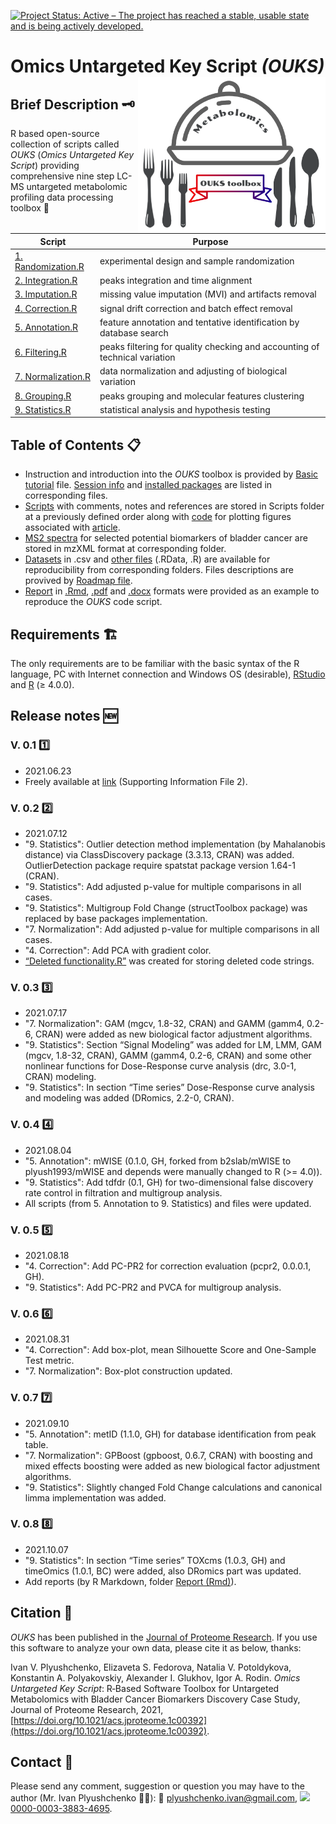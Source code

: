 <!-- badges: starts -->
[![Project Status: Active – The project has reached a stable, usable state and is being actively developed.](https://www.repostatus.org/badges/latest/active.svg)](https://www.repostatus.org/#active)
<!-- badges: end -->

# Omics Untargeted Key Script *(OUKS)* <img src="GH logo .png" align="right" height="250" width="300"/> 
## Brief Description :old_key:
R based open-source collection of scripts called *OUKS* (*Omics Untargeted Key Script*) providing comprehensive nine step LC-MS untargeted metabolomic profiling data processing toolbox :toolbox:

Script | Purpose
------------ | -------------
[1. Randomization.R](https://github.com/plyush1993/OUKS/blob/main/Scripts%20(R)/1.%20Randomization.R) | experimental design and sample randomization
[2. Integration.R](https://github.com/plyush1993/OUKS/blob/main/Scripts%20(R)/2.%20Integration.R) | peaks integration and time alignment
[3. Imputation.R](https://github.com/plyush1993/OUKS/blob/main/Scripts%20(R)/3.%20Imputation.R) | missing value imputation (MVI) and artifacts removal
[4. Correction.R](https://github.com/plyush1993/OUKS/blob/main/Scripts%20(R)/4.%20Correction.R) | signal drift correction and batch effect removal
[5. Annotation.R](https://github.com/plyush1993/OUKS/blob/main/Scripts%20(R)/5.%20Annotation.R) | feature annotation and tentative identification by database search
[6. Filtering.R](https://github.com/plyush1993/OUKS/blob/main/Scripts%20(R)/6.%20Filtering.R) | peaks filtering for quality checking and accounting of technical variation
[7. Normalization.R](https://github.com/plyush1993/OUKS/blob/main/Scripts%20(R)/7.%20Normalization.R) | data normalization and adjusting of biological variation
[8. Grouping.R](https://github.com/plyush1993/OUKS/blob/main/Scripts%20(R)/8.%20Grouping.R) | peaks grouping and molecular features clustering
[9. Statistics.R](https://github.com/plyush1993/OUKS/blob/main/Scripts%20(R)/9.%20Statistics.R) | statistical analysis and hypothesis testing

## Table of Contents :clipboard:
- Instruction and introduction into the *OUKS* toolbox is provided by [Basic tutorial](https://github.com/plyush1993/OUKS/blob/main/Basic%20tutorial.pdf) file. [Session info](https://github.com/plyush1993/OUKS/blob/main/Session%20Info.txt) and [installed packages](https://github.com/plyush1993/OUKS/blob/main/Used%20packages.pdf) are listed in corresponding files.
- [Scripts](https://github.com/plyush1993/OUKS/tree/main/Scripts%20(R)) with comments, notes and references are stored in Scripts folder at a previously defined order along with [code](https://github.com/plyush1993/OUKS/blob/main/Scripts%20(R)/Figures%20for%20OUKS.R) for plotting figures associated with [article](https://doi.org/10.1021/acs.jproteome.1c00392).
- [MS2 spectra](https://github.com/plyush1993/OUKS/tree/main/MS2%20spectra%20(mzXML)) for selected potential biomarkers of bladder cancer are stored in mzXML format at corresponding folder.
- [Datasets](https://github.com/plyush1993/OUKS/tree/main/Datasets%20(csv)) in .csv and [other files](https://github.com/plyush1993/OUKS/tree/main/Auxiliary%20files%20(RData)) (.RData, .R) are available for reproducibility from corresponding folders. Files descriptions are provived by [Roadmap file](https://github.com/plyush1993/OUKS/blob/main/Roadmap.pdf).
- [Report](https://github.com/plyush1993/OUKS/tree/main/Report%20(Rmd)) in [.Rmd](https://github.com/plyush1993/OUKS/blob/main/Report%20(Rmd)/Report%20example%20OUKS.Rmd), [.pdf](https://github.com/plyush1993/OUKS/blob/main/Report%20(Rmd)/Report-example-OUKS.pdf) and [.docx](https://github.com/plyush1993/OUKS/blob/main/Report%20(Rmd)/Report-example-OUKS.docx) formats were provided as an example to reproduce the *OUKS* code script.

## Requirements :building_construction:
The only requirements are to be familiar with the basic syntax of the R language, PC with Internet connection and Windows OS (desirable), [RStudio](https://www.rstudio.com/products/rstudio/download/) and [R](https://cloud.r-project.org/) (≥ 4.0.0).

## Release notes :new:
### **V. 0.1** :one: 
* 2021.06.23
* Freely available at [link](https://doi.org/10.1021/acs.jproteome.1c00392) (Supporting Information File 2).
### **V. 0.2** :two: 
* 2021.07.12
* "9. Statistics": Outlier detection method implementation (by Mahalanobis distance) via ClassDiscovery package (3.3.13, CRAN) was added. OutlierDetection package require spatstat package version 1.64-1 (CRAN).
* "9. Statistics": Add adjusted p-value for multiple comparisons in all cases.
* "9. Statistics": Multigroup Fold Change (structToolbox package) was replaced by base packages implementation.
* "7. Normalization": Add adjusted p-value for multiple comparisons in all cases.
* "4. Correction": Add PCA with gradient color.
* [“Deleted functionality.R”](https://github.com/plyush1993/OUKS/blob/main/Scripts%20(R)/Deleted%20functionality.R) was created for storing deleted code strings.
### **V. 0.3** :three: 
* 2021.07.17
* "7. Normalization": GAM (mgcv, 1.8-32, CRAN) and GAMM (gamm4, 0.2-6, CRAN) were added as new biological factor adjustment algorithms.
* "9. Statistics": Section “Signal Modeling” was added for LM, LMM, GAM (mgcv, 1.8-32, CRAN), GAMM (gamm4, 0.2-6, CRAN) and some other nonlinear functions for Dose-Response curve analysis (drc, 3.0-1, CRAN) modeling.
* "9. Statistics": In section “Time series” Dose-Response curve analysis and modeling was added (DRomics, 2.2-0, CRAN).
### **V. 0.4** :four: 
* 2021.08.04
* "5. Annotation": mWISE (0.1.0, GH, forked from b2slab/mWISE to plyush1993/mWISE and depends were manually changed to R (>= 4.0)). 
* "9. Statistics": Add tdfdr (0.1, GH) for two-dimensional false discovery rate control in filtration and multigroup analysis.
* All scripts (from 5. Annotation to 9. Statistics) and files were updated.
### **V. 0.5** :five: 
* 2021.08.18
* "4. Correction": Add PC-PR2 for correction evaluation (pcpr2, 0.0.0.1, GH).
* "9. Statistics": Add PC-PR2 and PVCA for multigroup analysis.
### **V. 0.6** :six: 
* 2021.08.31
* "4. Correction": Add box-plot, mean Silhouette Score and One-Sample Test metric.
* "7. Normalization": Box-plot construction updated.
### **V. 0.7** :seven: 
* 2021.09.10
* "5. Annotation": metID (1.1.0, GH) for database identification from peak table.
* "7. Normalization": GPBoost (gpboost, 0.6.7, CRAN) with boosting and mixed effects boosting were added as new biological factor adjustment algorithms.
* "9. Statistics": Slightly changed Fold Change calculations and canonical limma implementation was added.
### **V. 0.8** :eight: 
* 2021.10.07
* "9. Statistics": In section “Time series” TOXcms (1.0.3, GH) and timeOmics (1.0.1, BC) were added, also DRomics part was updated.
* Add reports (by R Markdown, folder [Report (Rmd)](https://github.com/plyush1993/OUKS/tree/main/Report%20(Rmd))).

## Citation :link:
*OUKS* has been published in the [Journal of Proteome Research](https://pubs.acs.org/journal/jprobs). If you use this software to analyze your own data, please cite it as below, thanks:

Ivan V. Plyushchenko, Elizaveta S. Fedorova, Natalia V. Potoldykova, Konstantin A. Polyakovskiy, Alexander I. Glukhov, Igor A. Rodin. *Omics Untargeted Key Script*: R‑Based Software Toolbox for Untargeted Metabolomics with Bladder Cancer Biomarkers Discovery Case Study, Journal of Proteome Research, 2021, [https://doi.org/10.1021/acs.jproteome.1c00392](https://doi.org/10.1021/acs.jproteome.1c00392).

## Contact :memo:
Please send any comment, suggestion or question you may have to the author (Mr. Ivan Plyushchenko :man_scientist:): :e-mail: plyushchenko.ivan@gmail.com, <img src="https://info.orcid.org/wp-content/uploads/2019/11/orcid_16x16.png"> [0000-0003-3883-4695](https://orcid.org/0000-0003-3883-4695).
